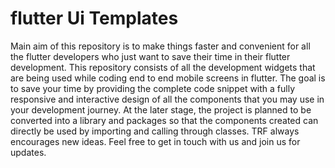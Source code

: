 # flutter Ui Templates

Main aim of this repository is to make things faster and convenient for all the flutter developers who just want to save their time in their flutter development. This repository consists of all the development widgets that are being used while coding end to end mobile screens in flutter. The goal is to save your time by providing the complete code snippet with a fully responsive and interactive design of all the components that you may use in your development journey. At the later stage, the project is planned to be converted into a library and packages so that the components created can directly be used by importing and calling through classes. 
TRF always encourages new ideas. Feel free to get in touch with us and join us for updates.
